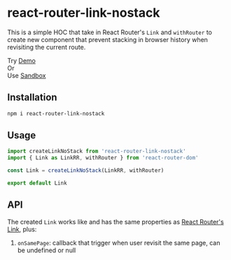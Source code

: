 # react-router-link-nostack

This is a simple HOC that take in React Router's `Link` and `withRouter` to create new component that prevent stacking in browser history when revisiting the current route.

Try [Demo](https://tylim88.github.io/react-router-link-nostack)  
Or  
Use [Sandbox](https://codesandbox.io/s/interesting-ganguly-huwcr)

## Installation

```bash
npm i react-router-link-nostack
```

## Usage

```jsx
import createLinkNoStack from 'react-router-link-nostack'
import { Link as LinkRR, withRouter } from 'react-router-dom'

const Link = createLinkNoStack(LinkRR, withRouter)

export default Link

```

## API

The created `Link` works like and has the same properties as [React Router's Link](https://reacttraining.com/react-router/web/api/Link), plus:

1. `onSamePage`: callback that trigger when user revisit the same page, can be undefined or null
